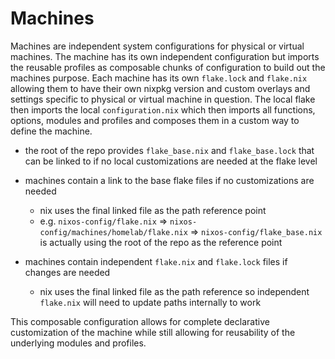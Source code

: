 # Machines
Machines are independent system configurations for physical or virtual machines. The machine has its 
own independent configuration but imports the reusable profiles as composable chunks of configuration 
to build out the machines purpose. Each machine has its own `flake.lock` and `flake.nix` allowing 
them to have their own nixpkg version and custom overlays and settings specific to physical or 
virtual machine in question. The local flake then imports the local `configuration.nix` which then 
imports all functions, options, modules and profiles and composes them in a custom way to define 
the machine.

* the root of the repo provides `flake_base.nix` and `flake_base.lock` that can be linked to if no 
  local customizations are needed at the flake level

* machines contain a link to the base flake files if no customizations are needed
  * nix uses the final linked file as the path reference point
  * e.g. `nixos-config/flake.nix` => `nixos-config/machines/homelab/flake.nix` => `nixos-config/flake_base.nix`
    is actually using the root of the repo as the reference point

* machines contain independent `flake.nix` and `flake.lock` files if changes are needed
  * nix uses the final linked file as the path reference so independent `flake.nix` will need to 
  update paths internally to work

This composable configuration allows for complete declarative customization of the machine while 
still allowing for reusability of the underlying modules and profiles.

<!-- 
vim: ts=2:sw=2:sts=2
-->
